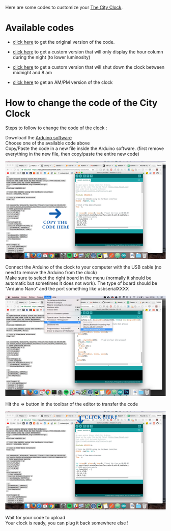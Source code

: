 Here are some codes to customize your [The City Clock](http://www.the-city-clock.com/).  

# Available codes


- [click here](https://raw.githubusercontent.com/LucasBerbesson/binary-clock/master/binary_clock/binary_clock.ino) to get the original version of the code. 

- [click here](https://raw.githubusercontent.com/LucasBerbesson/binary-clock/master/binary_clock_night_dimmed/binary_clock_night_dimmed.ino) to get a custom version that will only display the hour column during the night (to lower luminosity)

- [click here](https://raw.githubusercontent.com/LucasBerbesson/binary-clock/master/binary_clock_night_off/binary_clock_night_off2.ino) to get a custom version that will shut down the clock between midnight and 8 am

- [click here](https://raw.githubusercontent.com/LucasBerbesson/binary-clock/master/binary_clock_am_pm/binary_clock_am_pm.ino) to get an AM/PM version of the clock

# How to change the code of the City Clock 
 
 Steps to follow to change the code of the clock : 
 
Download the [Arduino software](https://www.arduino.cc/en/Main/Software)  
Choose one of the available code above  
Copy/Paste the code in a new file inside the Arduino software. (first remove everything in the new file, then copy/paste the entire new code)  

![Screenshot 1](explanation.jpg)


Connect the Arduino of the clock to your computer with the USB cable (no need to remove the Arduino from the clock)  
Make sure to select the right board in the menu (normally it should be automatic but sometimes it does not work). 
The type of board should be "Arduino Nano" and the port something like usbserialXXXX

![Screenshot 2](explanation3.jpg)

Hit the => button in the toolbar of the editor to transfer the code  

![Screenshot 3](explanation2.jpg)


Wait for your code to upload  
Your clock is ready, you can plug it back somewhere else !

